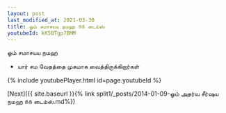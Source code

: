 ```yaml
---
layout: post
last_modified_at: 2021-03-30
title: ஓம் சமாசயய நமஹ ௧௧ டைம்ஸ்
youtubeId: kK5BTgp7BMM
---
```

 
 
 ஓம் சமாசயய நமஹ  
 
 -  யார் சம வேதத்தை முகமாக வைத்திருக்கிறார்கள் 
 
  
 
  
 
 
 
 
 
 


{% include youtubePlayer.html id=page.youtubeId %}
 
[Next]({{ site.baseurl }}{% link  split1/_posts/2014-01-09-ஓம் அதர்வ சீர்ஷய நமஹ ௧௧ டைம்ஸ்.md%})
 

